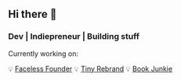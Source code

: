 ## Hi there 👋
### Dev | Indiepreneur | Building stuff

Currently working on:

💡 [Faceless Founder](https://www.facelessfounder.com?utm_source=github.com&utm_medium=about_me&utm_campaign=vividbro)
💡 [Tiny Rebrand](https://www.tinyrebrand.com?utm_source=github.com&utm_medium=about_me&utm_campaign=vividbro)
💡 [Book Junkie](https://www.bookjunkie.co?utm_source=github.com&utm_medium=about_me&utm_campaign=vividbro)
